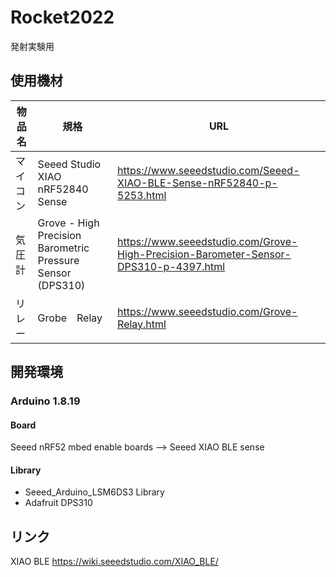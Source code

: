 # Rocket2022
発射実験用

## 使用機材
|物品名|規格|URL|
| --- | --- | ---|
|マイコン|Seeed Studio XIAO nRF52840 Sense|https://www.seeedstudio.com/Seeed-XIAO-BLE-Sense-nRF52840-p-5253.html|
|気圧計|Grove - High Precision Barometric Pressure Sensor (DPS310)|https://www.seeedstudio.com/Grove-High-Precision-Barometer-Sensor-DPS310-p-4397.html|
|リレー|Grobe　Relay|https://www.seeedstudio.com/Grove-Relay.html|

## 開発環境

### Arduino 1.8.19
#### Board
 Seeed nRF52 mbed enable boards --> Seeed XIAO BLE sense
#### Library
-   Seeed_Arduino_LSM6DS3 Library
-   Adafruit DPS310
 
 
## リンク

XIAO BLE https://wiki.seeedstudio.com/XIAO_BLE/
